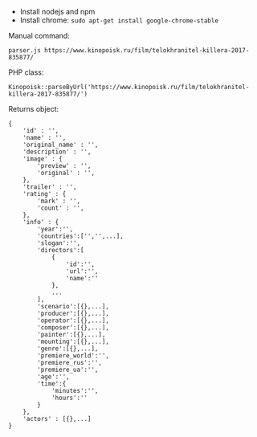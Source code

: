 - Install nodejs and npm
- Install chrome: `sudo apt-get install google-chrome-stable`

Manual command:

`parser.js https://www.kinopoisk.ru/film/telokhranitel-killera-2017-835877/` 

PHP class:

`Kinopoisk::parseByUrl('https://www.kinopoisk.ru/film/telokhranitel-killera-2017-835877/')`


Returns object:

```
{
    'id' : '',
    'name' : '',
    'original_name' : '',
    'description' : '',
    'image' : {
        'preview' : '',
        'original' : '',
    },
    'trailer' : '',
    'rating' : {
        'mark' : '',
        'count' : '',
    },
    'info' : {
        'year':'',
        'countries':['','',...],
        'slogan':'',
        'directors':[
            {
                'id':'',
                'url':'',
                'name':''
            },
            ...
        ],
        'scenario':[{},...],
        'producer':[{},...],
        'operator':[{},...],
        'composer':[{},...],
        'painter':[{},...],
        'mounting':[{},...],
        'genre':[{},...],
        'premiere_world':'',
        'premiere_rus':'',
        'premiere_ua':'',
        'age':'',
        'time':{
            'minutes':'',
            'hours':''
        }
    },
    'actors' : [{},...]
}
```

